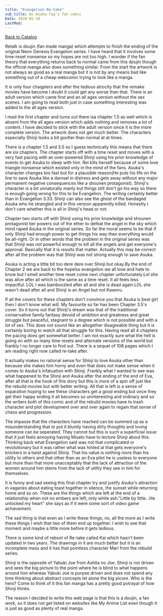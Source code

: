 ```yaml
---
title: "Evangelion Re-take"
sub_title: An Asuka-fag's fan comic
Date: 2020-05-20
LastMod:
---
```


[Back to Catalog](https://otaking.xyz/index.html)

Retalk is doujin (fan made manga) which attempts to finish the ending of the original Neon Genesis Evangelion series. I have heard that it involves some time-reset nonsense so my hopes are not too high. I wonder if the fan theory that everything returns back to normal came from this doujin though the official manga also does something similar. From the start the artwork is not always as good as a real manga but it is not by any means bad like something out of a cheap webcomic trying to look like a manga.

It is only four chaqpters and after the tedious atrocity that the remake movies have become I doubt it could get any worse than that. There is an adult version which came first and an all ages version without the sex scenes. I am going to read both just in case something interesting was added to the all ages version.

I read the first chapter and turns out there isa chapter 1.5 as well which is absent from the all ages version which adds nothing and removes a lot of content. I have decided to stick with the adult version since it is the more complete version. The artwork does not get much better. The characters especially Shinji looks a bit goofier than normal at at times.

There is a chapter 1.5 and 3.5 so I guess technically this means that there are six chapters. The chapter starts off with a time reset and moves with a very fast pacing with an over-powered Shinji using his prior knowledge of events to get Asuka to sleep with him. Rei kills herself because of some love triangle nonsense which existed only in the mind of the fans. Asuka's character changes too fast but for a plausible reason(He puts his life on the line to save Asuka like a damsel in distress and gets away without any major permanent negative consequences like a shounen protagonist). Shinji's character is a bit unnaturally manly but things still don't go his way so there is enough going wrong for this to be Evangelion. The writing certainly better than in Evangelion 3.33. Shinji can also see the ghost of the bandaged Asuka who he strangled and in this version apparently killed. Honestly I don't care whether this is all in Shinji's head or not.

Chapter two starts off with Shinji using his prior knowledge and shounen protagonist tier powers out of the ether to defeat the angel in the sky which mind raped Asuka in the original series. So far the moral seems to be that if only Shinji had enough power to get things his way then everything would be all-right. Or in other words that the problem in the original series was that Shinji was not powerful enough to kill all the angels and get everyone's approval. Basically that it is results that matter. Actually this may be correct after all the problem was that Shinji was not strong enough to save Asuka.

Asuka is acting a little bit too dere dere over Shinji but okay.By the end of Chapter 2 we are back to the hopelss evangelion we all love and hate to know but I smell another time reset come next chapter unfortunately.Lol she was alive after all which is the same as a time reset. It all feels less impactful. LOL I was bamboozled after all and she is dead again.LOL she wasn't dead after all and Shinji is an Angel but not Kaworu.

If all the covers for these chapters don't convince you that Asuka is best girl then I don't know what will. My favourite so far has been Chapter 3.5's cover. So it turns out that Shinji's dream was that of the traditional conservative family fantasy devoid of ambition and greatness and great struggle but peaceful, stagnant to a degree which is not possible and with a lot of sex. This does not sound like an altogether disagreable thing but it is certainly boring to watch all that struggle for this. Having read all 4 chapters the pacing does get somewhat better. I am not exactly sure what the hell is going on with so many time resets and alternate versions of the world but frankly I no longer care to find out. There is a sequel of 108 pages which I am reading right now called re-take after.

It actually makes no rational sense for Shinji to love Asuka other than because she makes him horny and even that does not make sense when it comes to Asuka's infatuation with Shinji. Frankly what I wanted to see was what happened to the Shinji and Asuka after the ending of the end of Eva, after all that is the hook of this story but this is more of a spin off just like the rebuild movies but with better writing. All that is left is a sense of exparation hoping to see these characters get a good ending but once they get their happy ending it all becomes so uninteresting and ordinary and so the writers both of this comic and of the rebuild movies have to trash character and plot development over and over again to regain that sense of chaos and progression.

The impasse that the characters have reached can be summed up as a misunderstanding that to put it bluntly having dirty thoughts and loving someone can be seperated. They cannot but this is such a superficial issue that it just feels annoying having Misato have to lecture Shinji about this. Thinking back what Evangelion said was not that complicated or revolutionary but it was rather what was hinted at that gets everyone's knickers in a twist against Shinji. That his value is nothing more than his utility to others and that other than as an Eva pilot he is useless to everyone but more than that more unacceptably that the lack of attraction of the women around him stems from the lack of utility they see in him for themselves.

It is funny and sad seeing this final chapter try and justify Asuka's attraction in vagaries about eating toast together in silence, the sunset while returning home and so on. These are the things which are left at the end of a relationship when not no embers are left, only white ash."Little by little...He unlocked my heart" she says as if it were some sort of video game achievement.

The sad thing is that even as I write these things, no, all the more as I write these things I wish that two of them end up together. I wish to see that moment and maybe a little more before it gets tedious.

There is some kind of reboot of Re-take called Kai which hasn't been updated in two years. The drawings in it are much better but it is an incomplete mess and it has that pointless character Mari from the rebuild series.

Shinji is the opposite of Yabuki Joe from Ashita no Joe. Shinji is not driven and sees the big picture to the point where he is blind to what happens around him whereas Yabuki Joe is purpse driven and does not spend any time thinking about abstract concepts let alone the big picure. Who is the hero? Come to think of it this fan manga has a pretty good potrayal of how Shinji thinks.

The reason I decided to write this web page is that this is a doujin, a fan work, so it does not get listed on websites like My Anime List even though it is just as good as plenty of real manga.
